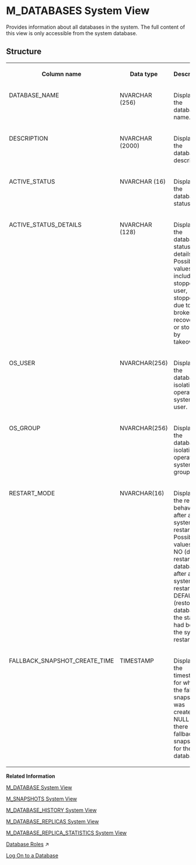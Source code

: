 <!-- loiodbbdc0d96675470e80801c5ddfb8d348 -->

# M\_DATABASES System View

Provides information about all databases in the system. The full content of this view is only accessible from the system database.



## Structure


<table>
<tr>
<th valign="top">

Column name

</th>
<th valign="top">

Data type

</th>
<th valign="top">

Description

</th>
</tr>
<tr>
<td valign="top">

DATABASE\_NAME

</td>
<td valign="top">

NVARCHAR \(256\)

</td>
<td valign="top">

Displays the database name.

</td>
</tr>
<tr>
<td valign="top">

DESCRIPTION

</td>
<td valign="top">

NVARCHAR \(2000\)

</td>
<td valign="top">

Displays the database description.

</td>
</tr>
<tr>
<td valign="top">

ACTIVE\_STATUS

</td>
<td valign="top">

NVARCHAR \(16\)

</td>
<td valign="top">

Displays the database status.

</td>
</tr>
<tr>
<td valign="top">

ACTIVE\_STATUS\_DETAILS

</td>
<td valign="top">

NVARCHAR \(128\)

</td>
<td valign="top">

Displays the database status details. Possible values include: stopped by user, stopped due to broken recovery, or stopped by takeover.

</td>
</tr>
<tr>
<td valign="top">

OS\_USER

</td>
<td valign="top">

NVARCHAR\(256\)

</td>
<td valign="top">

Displays the database isolation operation system user.

</td>
</tr>
<tr>
<td valign="top">

OS\_GROUP

</td>
<td valign="top">

NVARCHAR\(256\)

</td>
<td valign="top">

Displays the database isolation operation system group.

</td>
</tr>
<tr>
<td valign="top">

RESTART\_MODE

</td>
<td valign="top">

NVARCHAR\(16\)

</td>
<td valign="top">

Displays the restart behavior after a system restart. Possible values are NO \(do not restart the database after a system restart\) or DEFAULT \(restore the database to the state it had before the system restart\).

</td>
</tr>
<tr>
<td valign="top">

FALLBACK\_SNAPSHOT\_CREATE\_TIME

</td>
<td valign="top">

TIMESTAMP

</td>
<td valign="top">

Displays the timestamp for when the fallback snapshot was created, or NULL if there is no fallback snapshot for the database.

</td>
</tr>
</table>

**Related Information**  


[M\_DATABASE System View](m-database-system-view-20ae63a.md "Provides database information.")

[M\_SNAPSHOTS System View](m-snapshots-system-view-20c5439.md "Provides information about existing snapshots.")

[M\_DATABASE\_HISTORY System View](m-database-history-system-view-20ae406.md "Provides installation version history.")

[M\_DATABASE\_REPLICAS System View](m-database-replicas-system-view-b83afe7.md "Provides source and target information for databases involved in replication.")

[M\_DATABASE\_REPLICA\_STATISTICS System View](m-database-replica-statistics-system-view-19a4438.md "Provides statistics on databases involved in replication.")

[Database Roles](https://help.sap.com/viewer/a1317de16a1e41a6b0ff81849d80713c/2023_4_QRC/en-US/e7f358b6e85b4610a2b62c5a25755fc0.html "A database role is a collection of privileges that can be granted to either a database user or another role in runtime.") :arrow_upper_right:

[Log On to a Database](https://help.sap.com/viewer/f1b440ded6144a54ada97ff95dac7adf/LATEST/en-US/c2a6d9cbbb5710148afea455ba5746c0.html)


